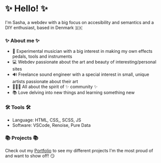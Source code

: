 # ✨ Hello! ✨
I'm Sasha, a webdev with a big focus on accesibility and semantics and a DIY enthusiast, based in Denmark 🇩🇰

### ✨ About me ✨
- 🎵 Experimental musician with a big interest in making my own effects pedals, tools and instruments
- 💻 Webdev passionate about the art and beauty of interesting/personal sites
- 🔊 Freelance sound engineer with a special interest in small, unique artists passionate about their art
- 🧑‍🤝‍🧑 All about the spirit of ✨ community ✨
- 📚 Love delving into new things and learning something new

### 🛠️ Tools 🛠️
- Language: HTML, CSS,, SCSS, JS
- Software: VSCode, Renoise, Pure Data

### 📚 Projects 📚
Check out my [Portfolio](https://github.com/makulatorn/portfolio) to see my different projects I'm the most proud of and want to show off! 😏
